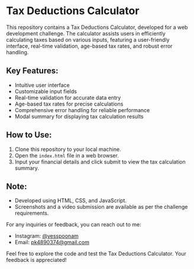 # Tax Deductions Calculator

This repository contains a Tax Deductions Calculator, developed for a web development challenge. The calculator assists users in efficiently calculating taxes based on various inputs, featuring a user-friendly interface, real-time validation, age-based tax rates, and robust error handling.

## Key Features:
- Intuitive user interface
- Customizable input fields
- Real-time validation for accurate data entry
- Age-based tax rates for precise calculations
- Comprehensive error handling for reliable performance
- Modal summary for displaying tax calculation results

## How to Use:
1. Clone this repository to your local machine.
2. Open the `index.html` file in a web browser.
3. Input your financial details and click submit to view the tax calculation summary.

## Note:
- Developed using HTML, CSS, and JavaScript.
- Screenshots and a video submission are available as per the challenge requirements.

For any inquiries or feedback, you can reach out to me:
- Instagram: [@yesspoonam](https://www.instagram.com/yesspoonam/)
- Email: pk4890374@gmail.com

Feel free to explore the code and test the Tax Deductions Calculator. Your feedback is appreciated!
